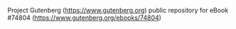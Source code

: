 Project Gutenberg (https://www.gutenberg.org) public repository for
eBook #74804 (https://www.gutenberg.org/ebooks/74804)
